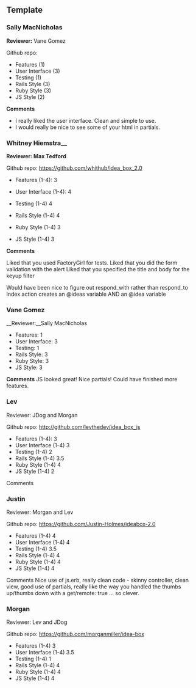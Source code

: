 ## Template

### Sally MacNicholas

__Reviewer:__ Vane Gomez

Github repo:

* Features (1)
* User Interface (3)
* Testing (1)
* Rails Style (3)
* Ruby Style (3)
* JS Style (2)

__Comments__

* I really liked the user interface. Clean and simple to use.
* I would really be nice to see some of your html in partials. 

### Whitney Hiemstra__

__Reviewer: Max Tedford__

Github repo: https://github.com/whithub/idea_box_2.0

* Features (1-4): 3

* User Interface (1-4): 4

* Testing (1-4) 4

* Rails Style (1-4) 4

* Ruby Style (1-4) 3

* JS Style (1-4) 3

__Comments__

Liked that you used FactoryGirl for tests.
Liked that you did the form validation with the alert
Liked that you specified the title and body for the keyup filter

Would have been nice to figure out respond_with rather than respond_to
Index action creates an @ideas variable AND an @idea variable

### Vane Gomez
 
__Reviewer:__Sally MacNicholas
 
* Features: 1
* User Interface: 3
* Testing: 1
* Rails Style: 3
* Ruby Style: 3
* JS Style: 3
 
 __Comments__
JS looked great! Nice partials! Could have finished more features.

### Lev

Reviewer: JDog and Morgan

Github repo: http://github.com/levthedev/idea_box_js

* Features (1-4): 3
* User Interface (1-4) 3
* Testing (1-4) 2
* Rails Style (1-4) 3.5
* Ruby Style (1-4) 4
* JS Style (1-4) 2

Comments

### Justin

Reviewer: Morgan and Lev

Github repo: https://github.com/Justin-Holmes/ideabox-2.0

* Features (1-4) 4
* User Interface (1-4) 4
* Testing (1-4) 3.5
* Rails Style (1-4) 4
* Ruby Style (1-4) 4
* JS Style (1-4) 4

Comments Nice use of js.erb, really clean code - skinny controller, clean view, good use of partials, really like the way you handled the thumbs up/thumbs down with a get/remote: true ... so clever.

### Morgan

Reviewer: Lev and JDog

Github repo: https://github.com/morganmiller/idea-box

* Features (1-4) 3
* User Interface (1-4) 3.5
* Testing (1-4) 1
* Rails Style (1-4) 4
* Ruby Style (1-4) 4
* JS Style (1-4) 4
